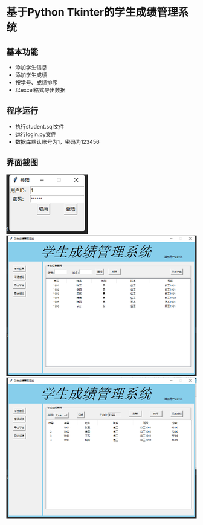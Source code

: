 # 基于Python Tkinter的学生成绩管理系统
## 基本功能
- 添加学生信息
- 添加学生成绩
- 按学号、成绩排序
- 以excel格式导出数据
## 程序运行
- 执行student.sql文件
- 运行login.py文件
- 数据库默认账号为1，密码为123456
## 界面截图
![登陆界面](img.png)
![学生管理](img_1.png)
![考试成绩](img_2.png)
